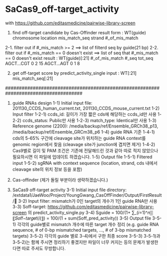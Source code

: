 # SaCas9_off-target_activity
with https://github.com/editasmedicine/pairwise-library-screen

1. find off-target candidate by Cas-Offinder
    result form : 
        WT(guide)  chromosome  location    mis_match_seq   strand  #_of_mis_match

2-1. filter out if #_mis_match >= 2  ==> list of filterd seq by guide(21 bp)
2-2. filter out if #_mis_match == 0 doesn't exist ==> list of seq that #_mis_match == 0 doesn't exist
    result :
        WT(guide)[:21]   #_of_mis_match  #_seq  tot_seq
        AGCT...CGT  0   2   15
        AGCT...AGT  0   1   8

2. get off-target score by predict_activity_single
    input : WT[:21] mis_match_seq[:21]
    
    

####################################################################################    
1) guide RNAs design
    1-1) Initial input file: 201130_CCDS_human_current.txt, 201130_CCDS_mouse_current.txt
    1-2) Input filter
        1-2-1) ccds_id: 길이가 가장 짧은 cds에 해당하는 ccds_id만 사용
        1-2-2) ccds_status: Public만 사용
        1-2-3) match_type: Identical만 사용
    1-3) Reference genome (2200): /media/backup/ref/Ensemble_GRCh38_p13, /media/backup/ref/Ensemble_GRCm38_p6
    1-4) guide RNA 기준
        1-4-1) cds의 5-65% 구간에 cleavage site가 위치하는 guide RNA context를 genomic region에서 찾음 (cleavage site가 junction에 겹치면 제거)
        1-4-2) Cas9별로 길이 및 PAM 조건은 기존에 전달해드린 것과 같아 따로 적지 않았으나 필요하시면 이 파일에 업데이트 하겠습니다.
    1-5)  Output file
        1-5-1) Filtered input
        1-5-2) sgRNA with context sequence (location, strand, cds 내에서 cleavage site의 위치 정보 등을 포함)

2) Cas-offinder (제가 돌릴 부분이라 생략하겠습니다.)

3) SaCas9 off-target activity
    3-1) Initial input file directory: /extdata1/JaeWoo/Project/YoungGwang_CasOffFinder/Output/FirstResult/ 
    3-2) Input filter: mismatch가 0인 target의 개수가 1인 guide RNA만 사용
    3-3) Soff-target:  https://github.com/editasmedicine/pairwise-library-screen 의 predict_activity_single.py 
    3-4) Sguide = 100/(1+ ∑_(𝑖=1)^𝑛▒〖𝑆𝑜𝑓𝑓−𝑡𝑎𝑟𝑔𝑒𝑡(𝑖)〗) 
                = 100/(1 + sum(Soff_pred_activity))
    3-5) Output file
        3-5-1) 각각의 guide별로 mismatch 개수에 따른 target 개수 정리 (e.g. guide RNA sequence, # of 0-bp mismatched targets, ...,  # of 3-bp mismatched targets)
        3-5-2) 각각의 guide 별로 3-4)에서 구한 최종 score
        3-5-3) 3-5-1)과 3-5-2)는 함께 주시면 정리하기 좋겠지만 파일이 너무 커지는 등의 문제가 발생한다면 따로 주셔도 무방합니다.
